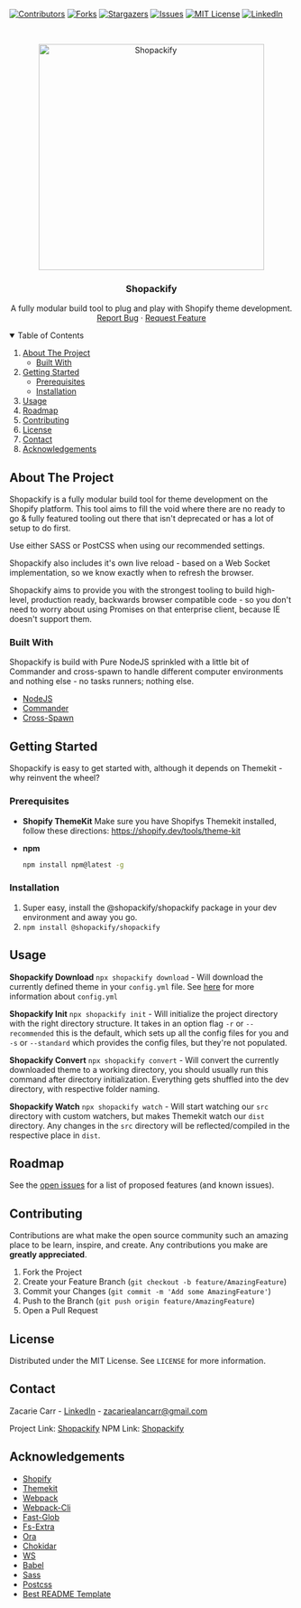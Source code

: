[![Contributors][contributors-shield]](https://github.com/raylway/shopackify/graphs/contributors)
[![Forks][forks-shield]](https://github.com/raylway/shopackify/network/members)
[![Stargazers][stars-shield]](https://github.com/raylway/shopackify/stargazers)
[![Issues][issues-shield]](https://github.com/raylway/shopackify/issues)
[![MIT License][license-shield]](https://github.com/raylway/shopackify/blob/master/LICENSE.txt)
[![LinkedIn][linkedin-shield]](https://www.linkedin.com/in/zacariecarr/)



<!-- PROJECT LOGO -->
<br />
<p align="center">
  <a href="https://github.com/othneildrew/Best-README-Template">
    <img src="https://imgur.com/iY7E4cN.png" alt="Shopackify" width="400">
  </a>

  <h3 align="center">Shopackify</h3>

  <p align="center">
    A fully modular build tool to plug and play with Shopify theme development.
    <br />
    <a href="https://github.com/raylway/shopackify/issues">Report Bug</a>
    ·
    <a href="https://github.com/raylway/shopackify/issues">Request Feature</a>
  </p>
</p>



<!-- TABLE OF CONTENTS -->
<details open="open">
  <summary>Table of Contents</summary>
  <ol>
    <li>
      <a href="#about-the-project">About The Project</a>
      <ul>
        <li><a href="#built-with">Built With</a></li>
      </ul>
    </li>
    <li>
      <a href="#getting-started">Getting Started</a>
      <ul>
        <li><a href="#prerequisites">Prerequisites</a></li>
        <li><a href="#installation">Installation</a></li>
      </ul>
    </li>
    <li><a href="#usage">Usage</a></li>
    <li><a href="#roadmap">Roadmap</a></li>
    <li><a href="#contributing">Contributing</a></li>
    <li><a href="#license">License</a></li>
    <li><a href="#contact">Contact</a></li>
    <li><a href="#acknowledgements">Acknowledgements</a></li>
  </ol>
</details>

## About The Project

Shopackify is a fully modular build tool for theme development on the Shopify platform. 
This tool aims to fill the void where there are no ready to go & fully featured tooling out there that isn't deprecated or has a lot of setup to do first.

Use either SASS or PostCSS when using our recommended settings.

Shopackify also includes it's own live reload - based on a Web Socket implementation, so we know exactly when to refresh the browser.

Shopackify aims to provide you with the strongest tooling to build high-level, production ready, backwards browser compatible code - so you don't need to worry about using Promises on that enterprise client, because IE doesn't support them. 

### Built With
Shopackify is build with Pure NodeJS sprinkled with a little bit of Commander and cross-spawn to handle different computer environments and nothing else - no tasks runners; nothing else.
* [NodeJS](https://nodejs.org/en/)
* [Commander](https://tj.github.io/commander.js/)
* [Cross-Spawn](https://github.com/moxystudio/node-cross-spawn)



<!-- GETTING STARTED -->
## Getting Started

Shopackify is easy to get started with, although it depends on Themekit - why reinvent the wheel?

### Prerequisites

* **Shopify ThemeKit**
Make sure you have Shopifys Themekit installed, follow these directions:
https://shopify.dev/tools/theme-kit

* **npm**
  ```sh
  npm install npm@latest -g
  ```


### Installation

1. Super easy, install the @shopackify/shopackify package in your dev environment and away you go.
2.  `npm install @shopackify/shopackify`

<!-- USAGE EXAMPLES -->
## Usage

**Shopackify Download**
`npx shopackify download` - Will download the currently defined theme in your `config.yml` file. See [here](https://shopify.dev/tools/theme-kit/configuration-reference) for more information about `config.yml` 

**Shopackify Init**
`npx shopackify init` - Will initialize the project directory with the right directory structure.
It takes in an option flag `-r` or `--recommended` this is the default, which sets up all the config files for you and `-s` or `--standard` which provides the config files, but they're not populated.

**Shopackify Convert**
`npx shopackify convert` - Will convert the currently downloaded theme to a working directory, you should usually run this command after directory initialization. Everything gets shuffled into the dev directory, with respective folder naming.

**Shopackify Watch**
`npx shopackify watch` - Will start watching our `src` directory with custom watchers, but makes Themekit watch our `dist` directory. Any changes in the `src` directory will be reflected/compiled in the respective place in `dist`.


<!-- ROADMAP -->
## Roadmap

See the [open issues](https://github.com/othneildrew/Best-README-Template/issues) for a list of proposed features (and known issues).



<!-- CONTRIBUTING -->
## Contributing

Contributions are what make the open source community such an amazing place to be learn, inspire, and create. Any contributions you make are **greatly appreciated**.

1. Fork the Project
2. Create your Feature Branch (`git checkout -b feature/AmazingFeature`)
3. Commit your Changes (`git commit -m 'Add some AmazingFeature'`)
4. Push to the Branch (`git push origin feature/AmazingFeature`)
5. Open a Pull Request



<!-- LICENSE -->
## License

Distributed under the MIT License. See `LICENSE` for more information.



<!-- CONTACT -->
## Contact

Zacarie Carr - [LinkedIn](https://www.linkedin.com/in/zacariecarr) - zacariealancarr@gmail.com

Project Link: [Shopackify](https://github.com/raylway/shopackify)
NPM Link: [Shopackify](https://www.npmjs.com/package/@shopackify/shopackify)



<!-- ACKNOWLEDGEMENTS -->
## Acknowledgements
* [Shopify](https://www.shopify.com/)
* [Themekit](https://shopify.dev/tools/theme-kit)
* [Webpack](https://webpack.js.org/)
* [Webpack-Cli](https://github.com/webpack/webpack-cli/tree/master/packages/webpack-cli)
* [Fast-Glob](https://github.com/mrmlnc/fast-glob#readme)
* [Fs-Extra](https://github.com/jprichardson/node-fs-extra)
* [Ora](https://github.com/sindresorhus/ora#readme)
* [Chokidar](https://github.com/paulmillr/chokidar)
* [WS](https://github.com/websockets/ws)
* [Babel](https://babeljs.io/)
* [Sass](https://sass-lang.com/)
* [Postcss](https://postcss.org/)
* [Best README Template](https://github.com/othneildrew/Best-README-Template)





<!-- MARKDOWN LINKS & IMAGES -->

[contributors-shield]: https://img.shields.io/github/contributors/othneildrew/Best-README-Template.svg?style=for-the-badge
[forks-shield]: https://img.shields.io/github/forks/othneildrew/Best-README-Template.svg?style=for-the-badge
[stars-shield]: https://img.shields.io/github/stars/othneildrew/Best-README-Template.svg?style=for-the-badge
[issues-shield]: https://img.shields.io/github/issues/othneildrew/Best-README-Template.svg?style=for-the-badge
[license-shield]: https://img.shields.io/github/license/othneildrew/Best-README-Template.svg?style=for-the-badge
[linkedin-shield]: https://img.shields.io/badge/-LinkedIn-black.svg?style=for-the-badge&logo=linkedin&colorB=555
[product-screenshot]: images/screenshot.png

